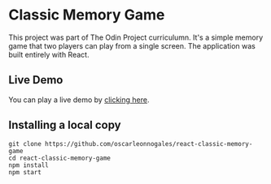 # Classic Memory Game

This project was part of The Odin Project curriculumn. It's a simple memory game that two players can play from a single screen. The application was built entirely with React.

## Live Demo

You can play a live demo by [clicking here](https://epic-galileo-6d3f7e.netlify.app/).

## Installing a local copy

```
git clone https://github.com/oscarleonnogales/react-classic-memory-game
cd react-classic-memory-game
npm install
npm start
```

